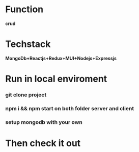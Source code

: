 # Function
**crud** 

# Techstack
**MongoDb+Reactjs+Redux+MUI+Nodejs+Expressjs**

# Run in local enviroment

### git clone project
### npm i && npm start on both folder server and client 
### setup mongodb with your own 

# Then check it out 
